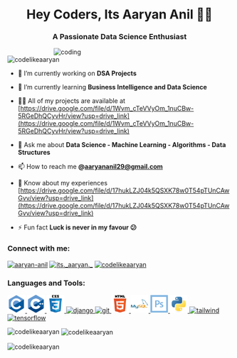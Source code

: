 <h1 align="center">Hey Coders, Its Aaryan Anil 🧑‍💻</h1>
<h3 align="center">A Passionate Data Science Enthusiast</h3>
<img align="right" alt="coding" width="400" src="https://camo.githubusercontent.com/cae12fddd9d6982901d82580bdf321d81fb299141098ca1c2d4891870827bf17/68747470733a2f2f6d69726f2e6d656469756d2e636f6d2f6d61782f313336302f302a37513379765349765f7430696f4a2d5a2e676966">

<p align="left"> <img src="https://komarev.com/ghpvc/?username=codelikeaaryan&label=Profile%20views&color=0e75b6&style=flat" alt="codelikeaaryan" /> </p>

- 🔭 I’m currently working on **DSA Projects**

- 🌱 I’m currently learning **Business Intelligence and Data Science**

- 👨‍💻 All of my projects are available at [https://drive.google.com/file/d/1Wvm_cTeVVyOm_1nuCBw-5RGeDhQCyvHr/view?usp=drive_link](https://drive.google.com/file/d/1Wvm_cTeVVyOm_1nuCBw-5RGeDhQCyvHr/view?usp=drive_link)

- 💬 Ask me about **Data Science - Machine Learning - Algorithms - Data Structures**

- 📫 How to reach me **@aaryananil29@gmail.com**

- 📄 Know about my experiences [https://drive.google.com/file/d/17hukLZJ04k5QSXK78w0T54pTUnCAwGvv/view?usp=drive_link](https://drive.google.com/file/d/17hukLZJ04k5QSXK78w0T54pTUnCAwGvv/view?usp=drive_link)

- ⚡ Fun fact **Luck is never in my favour 😕**

<h3 align="left">Connect with me:</h3>
<p align="left">
<a href="https://linkedin.com/in/aaryan-anil" target="blank"><img align="center" src="https://raw.githubusercontent.com/rahuldkjain/github-profile-readme-generator/master/src/images/icons/Social/linked-in-alt.svg" alt="aaryan-anil" height="30" width="40" /></a>
<a href="https://instagram.com/its._aaryan._" target="blank"><img align="center" src="https://raw.githubusercontent.com/rahuldkjain/github-profile-readme-generator/master/src/images/icons/Social/instagram.svg" alt="its._aaryan._" height="30" width="40" /></a>
<a href="https://www.leetcode.com/codelikeaaryan" target="blank"><img align="center" src="https://raw.githubusercontent.com/rahuldkjain/github-profile-readme-generator/master/src/images/icons/Social/leet-code.svg" alt="codelikeaaryan" height="30" width="40" /></a>
</p>

<h3 align="left">Languages and Tools:</h3>
<p align="left"> <a href="https://www.cprogramming.com/" target="_blank" rel="noreferrer"> <img src="https://raw.githubusercontent.com/devicons/devicon/master/icons/c/c-original.svg" alt="c" width="40" height="40"/> </a> <a href="https://www.w3schools.com/cpp/" target="_blank" rel="noreferrer"> <img src="https://raw.githubusercontent.com/devicons/devicon/master/icons/cplusplus/cplusplus-original.svg" alt="cplusplus" width="40" height="40"/> </a> <a href="https://www.w3schools.com/css/" target="_blank" rel="noreferrer"> <img src="https://raw.githubusercontent.com/devicons/devicon/master/icons/css3/css3-original-wordmark.svg" alt="css3" width="40" height="40"/> </a> <a href="https://www.djangoproject.com/" target="_blank" rel="noreferrer"> <img src="https://cdn.worldvectorlogo.com/logos/django.svg" alt="django" width="40" height="40"/> </a> <a href="https://git-scm.com/" target="_blank" rel="noreferrer"> <img src="https://www.vectorlogo.zone/logos/git-scm/git-scm-icon.svg" alt="git" width="40" height="40"/> </a> <a href="https://www.w3.org/html/" target="_blank" rel="noreferrer"> <img src="https://raw.githubusercontent.com/devicons/devicon/master/icons/html5/html5-original-wordmark.svg" alt="html5" width="40" height="40"/> </a> <a href="https://www.mysql.com/" target="_blank" rel="noreferrer"> <img src="https://raw.githubusercontent.com/devicons/devicon/master/icons/mysql/mysql-original-wordmark.svg" alt="mysql" width="40" height="40"/> </a> <a href="https://www.photoshop.com/en" target="_blank" rel="noreferrer"> <img src="https://raw.githubusercontent.com/devicons/devicon/master/icons/photoshop/photoshop-line.svg" alt="photoshop" width="40" height="40"/> </a> <a href="https://www.python.org" target="_blank" rel="noreferrer"> <img src="https://raw.githubusercontent.com/devicons/devicon/master/icons/python/python-original.svg" alt="python" width="40" height="40"/> </a> <a href="https://tailwindcss.com/" target="_blank" rel="noreferrer"> <img src="https://www.vectorlogo.zone/logos/tailwindcss/tailwindcss-icon.svg" alt="tailwind" width="40" height="40"/> </a> <a href="https://www.tensorflow.org" target="_blank" rel="noreferrer"> <img src="https://www.vectorlogo.zone/logos/tensorflow/tensorflow-icon.svg" alt="tensorflow" width="40" height="40"/> </a> </p>

<p><img align="left" src="https://github-readme-stats.vercel.app/api/top-langs?username=codelikeaaryan&show_icons=true&locale=en&layout=compact" alt="codelikeaaryan" /></p>

<p>&nbsp;<img align="center" src="https://github-readme-stats.vercel.app/api?username=codelikeaaryan&show_icons=true&locale=en" alt="codelikeaaryan" /></p>

<p><img align="center" src="https://github-readme-streak-stats.herokuapp.com/?user=codelikeaaryan&" alt="codelikeaaryan" /></p>
